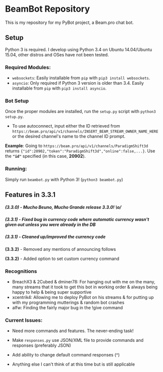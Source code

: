 # BeamBot Repository

This is my repository for my PyBot project, a Beam.pro chat bot.

## Setup

Python 3 is required. I develop using Python 3.4 on Ubuntu 14.04/Ubuntu 15.04, other distros and OSes have not been tested.

### Required Modules:

- `websockets`: Easily installable from `pip` with `pip3 install websockets`.
- `asyncio`: Only required if Python 3 version is older than 3.4. Easily installable from `pip` with `pip3 install asyncio`.

### Bot Setup

Once the proper modules are installed, run the `setup.py` script with `python3 setup.py`.

- To use autoconnect, input either the ID retrieved from `https://beam.pro/api/v1/channels/INSERT_BEAM_STREAM_OWNER_NAME_HERE` or the desired channel's name to the channel ID prompt.

 **Example**: Going to `https://beam.pro/api/v1/channels/ParadigmShift3d` returns `{"id":20902,"token":"ParadigmShift3d","online":false,...}`. Use the **`"id"`** specified (in this case, **20902**).

### Running:

Simply run `beambot.py` with Python 3! (`python3 beambot.py`)

## Features in 3.3.1

##### **(3.3.0)** - Mucho Beuno, Mucho Grande release 3.3.0! \o/

##### **(3.3.1)** - Fixed bug in currency code where automatic currency wasn't given out unless you were already in the DB

##### **(3.3.1)** - Cleaned up/improved the currency code

**(3.3.2)** - Removed any mentions of announcing follows

**(3.3.2)** - Added option to set custom currency command

### Recognitions
- BreachX3 & 2Cubed & dminer78: For hanging out with me on the many, many streams that it took to get this bot in working order & always being happy to help & being super supportive
- xcentrik4: Allowing me to deploy PyBot on his streams & for putting up with my programming mutterings & random bot crashes
- alfw: Finding the fairly major bug in the !give command

### Current Issues:

- Need more commands and features. The never-ending task!

- Make `responses.py` use JSON/XML file to provide commands and responses (preferably JSON)

- Add ability to change default command responses (^)

- Anything else I can't think of at this time but is still applicable
